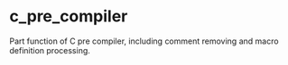 # c_pre_compiler
Part function of C pre compiler, including comment removing and macro definition processing.
